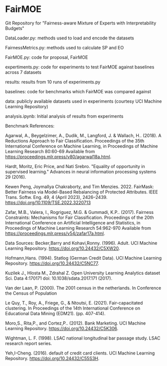 # FairMOE
Git Repository for "Fairness-aware Mixture of Experts with Interpretability Budgets"


DataLoader.py: methods used to load and encode the datasets

FairnessMetrics.py: methods used to calculate SP and EO

FairMOE.py: code for proposal, FairMOE

expertiments.py: code for experiments to test FairMOE against baselines across 7 datasets

results: results from 10 runs of experiments.py

baselines: code for benchmarks which FairMOE was compared against

data: publicly available datasets used in experiments (courtesy UCI Machine Learning Repository)

analysis.ipynb: Initial analysis of results from experiments

Benchmark References:

Agarwal, A., Beygelzimer, A., Dudik, M., Langford, J. & Wallach, H.. (2018). A Reductions Approach to Fair Classification. Proceedings of the 35th International Conference on Machine Learning, in Proceedings of Machine Learning Research 80:60-69 Available from https://proceedings.mlr.press/v80/agarwal18a.html.

Hardt, Moritz, Eric Price, and Nati Srebro. "Equality of opportunity in supervised learning." Advances in neural information processing systems 29 (2016).

Kewen Peng, Joymallya Chakraborty, and Tim Menzies. 2022. FairMask: Better Fairness via Model-Based Rebalancing of Protected Attributes. IEEE Trans. Softw. Eng. 49, 4 (April 2023), 2426–2439. https://doi.org/10.1109/TSE.2022.3220713

Zafar, M.B., Valera, I., Rogriguez, M.G. & Gummadi, K.P.. (2017). Fairness Constraints: Mechanisms for Fair Classification.  Proceedings of the 20th International Conference on Artificial Intelligence and Statistics, in Proceedings of Machine Learning Research 54:962-970 Available from https://proceedings.mlr.press/v54/zafar17a.html.

Data Sources:
Becker,Barry and Kohavi,Ronny. (1996). Adult. UCI Machine Learning Repository. https://doi.org/10.24432/C5XW20.

Hofmann,Hans. (1994). Statlog (German Credit Data). UCI Machine Learning Repository. https://doi.org/10.24432/C5NC77.

Kuzilek J., Hlosta M., Zdrahal Z. Open University Learning Analytics dataset Sci. Data 4:170171 doi: 10.1038/sdata.2017.171 (2017).

Van der Laan, P. (2000). The 2001 census in the netherlands. In Conference the Census of Population

Le Quy, T., Roy, A., Friege, G., & Ntoutsi, E. (2021). Fair-capacitated clustering. In Proceedings of the 14th International Conference on Educational Data Mining (EDM21). (pp. 407-414).

Moro,S., Rita,P., and Cortez,P.. (2012). Bank Marketing. UCI Machine Learning Repository. https://doi.org/10.24432/C5K306.

Wightman, L. F. (1998). LSAC national longitudinal bar passage study. LSAC research report series.

Yeh,I-Cheng. (2016). default of credit card clients. UCI Machine Learning Repository. https://doi.org/10.24432/C55S3H.
